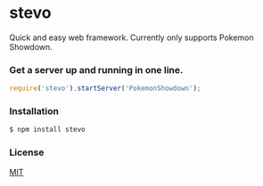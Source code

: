 # stevo

Quick and easy web framework. Currently only supports Pokemon Showdown.

### Get a server up and running in one line.
```js
require('stevo').startServer('PokemonShowdown');
```

### Installation
```bash
$ npm install stevo
```

### License
[MIT](License)
